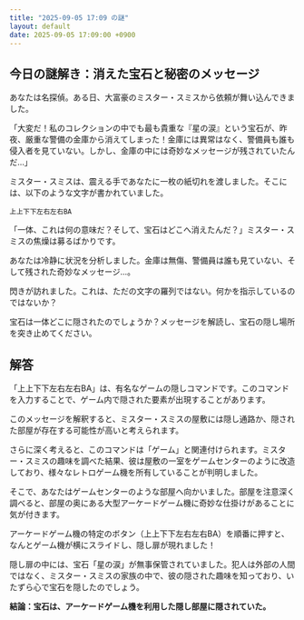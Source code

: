 ```yaml
---
title: "2025-09-05 17:09 の謎"
layout: default
date: 2025-09-05 17:09:00 +0900
---
```

## 今日の謎解き：消えた宝石と秘密のメッセージ

あなたは名探偵。ある日、大富豪のミスター・スミスから依頼が舞い込んできました。

「大変だ！私のコレクションの中でも最も貴重な『星の涙』という宝石が、昨夜、厳重な警備の金庫から消えてしまった！金庫には異常はなく、警備員も誰も侵入者を見ていない。しかし、金庫の中には奇妙なメッセージが残されていたんだ…」

ミスター・スミスは、震える手であなたに一枚の紙切れを渡しました。そこには、以下のような文字が書かれていました。

```
上上下下左右左右BA
```

「一体、これは何の意味だ？そして、宝石はどこへ消えたんだ？」ミスター・スミスの焦燥は募るばかりです。

あなたは冷静に状況を分析しました。金庫は無傷、警備員は誰も見ていない、そして残された奇妙なメッセージ…。

閃きが訪れました。これは、ただの文字の羅列ではない。何かを指示しているのではないか？

宝石は一体どこに隠されたのでしょうか？メッセージを解読し、宝石の隠し場所を突き止めてください。

## 解答

「上上下下左右左右BA」は、有名なゲームの隠しコマンドです。このコマンドを入力することで、ゲーム内で隠された要素が出現することがあります。

このメッセージを解釈すると、ミスター・スミスの屋敷には隠し通路か、隠された部屋が存在する可能性が高いと考えられます。

さらに深く考えると、このコマンドは「ゲーム」と関連付けられます。ミスター・スミスの趣味を調べた結果、彼は屋敷の一室をゲームセンターのように改造しており、様々なレトロゲーム機を所有していることが判明しました。

そこで、あなたはゲームセンターのような部屋へ向かいました。部屋を注意深く調べると、部屋の奥にある大型アーケードゲーム機に奇妙な仕掛けがあることに気が付きます。

アーケードゲーム機の特定のボタン（上上下下左右左右BA）を順番に押すと、なんとゲーム機が横にスライドし、隠し扉が現れました！

隠し扉の中には、宝石「星の涙」が無事保管されていました。犯人は外部の人間ではなく、ミスター・スミスの家族の中で、彼の隠された趣味を知っており、いたずら心で宝石を隠したのでしょう。

**結論：宝石は、アーケードゲーム機を利用した隠し部屋に隠されていた。**
